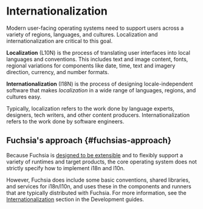 # Internationalization

Modern user-facing operating systems need to support users across a variety of
regions, languages, and cultures. Localization and internationalization are
critical to this goal.

**Localization** (L10N) is the process of translating user interfaces into local
languages and conventions. This includes text and image content, fonts, regional
variations for components like date, time, text and imagery direction, currency,
and number formats.

**Internationalization** (I18N) is the process of designing locale-independent
software that makes _localization_ in a wide range of languages, regions, and
cultures easy.

Typically, localization refers to the work done by language experts, designers,
tech writers, and other content producers. Internationalization refers to the
work done by software engineers.

## Fuchsia's approach {#fuchsias-approach}

Because Fuchsia is [designed to be extensible][inclusive] and to flexibly
support a variety of runtimes and target products, the core operating system
does not strictly specify how to implement i18n and l10n.

However, Fuchsia does include some basic conventions, shared libraries, and
services for i18n/l10n, and uses these in the components and runners that are
typically distributed with Fuchsia. For more information, see the
[Internationalization][i18n-guide] section in the Development guides.

<!--xrefs-->

[i18n-guide]: /docs/development/internationalization
[inclusive]: /docs/concepts/principles/inclusive.md#fuchsia_architecture_is_inclusive_by_design
